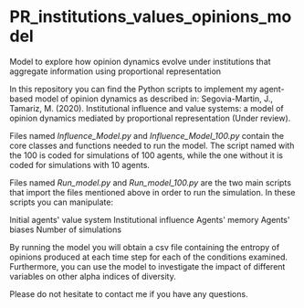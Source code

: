 # PR_institutions_values_opinions_model
Model to explore how opinion dynamics evolve under institutions that aggregate information using proportional representation

In this repository you can find the Python scripts to implement my agent-based model of opinion dynamics as described in:
Segovia-Martin, J., Tamariz, M. (2020). Institutional influence and value systems: a model of opinion dynamics mediated by proportional representation (Under review).

Files named *Influence_Model.py* and *Influence_Model_100.py* contain the core classes and functions needed to run the model. The script named with the 100 is coded for simulations of 100 agents, while the one without it is coded for simulations with 10 agents.

Files named *Run_model.py* and *Run_model_100.py* are the two main scripts that import the files mentioned above in order to run the simulation. In these scripts you can manipulate:

Initial agents' value system
Institutional influence
Agents' memory
Agents' biases
Number of simulations

By running the model you will obtain a csv file containing the entropy of opinions produced at each time step for each of the conditions examined. Furthermore, you can use the model to investigate the impact of different variables on other alpha indices of diversity.

Please do not hesitate to contact me if you have any questions.
